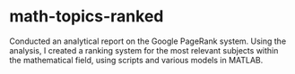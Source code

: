 # math-topics-ranked
Conducted an analytical report on the Google PageRank system. Using the analysis, I created a ranking system for the most relevant subjects within the mathematical field, using scripts and various models in MATLAB.
